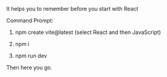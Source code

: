 It helps you to remember before you start with React


Command Prompt:

1. npm create vite@latest
(select React and then JavaScript)

2. npm i

3. npm run dev

Then here you go. 